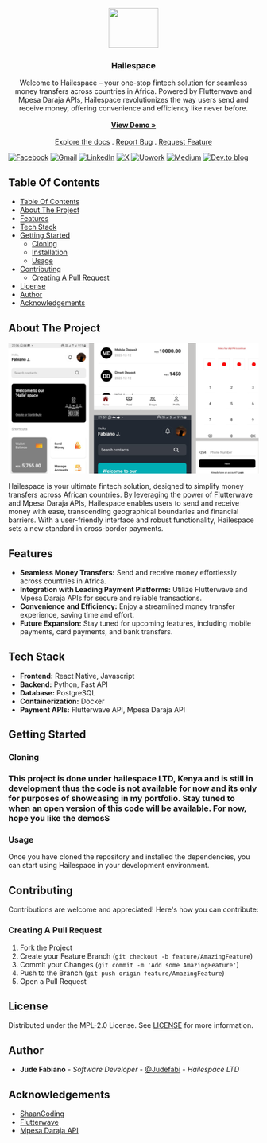 <p align="center">
  <a href="https://github.com/ShaanCoding/ReadME-Generator">
    <!-- <img src="images/logo.png" alt="Logo" width="80" height="80"> -->
    <img src="https://media.giphy.com/media/v1.Y2lkPTc5MGI3NjExZDQwc2RnMnN3ZjhrNDB3MG9heHVidmh2bDV0M2xzOW01ZXN2MzNyaCZlcD12MV9naWZzX3NlYXJjaCZjdD1n/WoWm8YzFQJg5i/giphy.gif" width="100" height="80"/>
  </a>

  <h3 align="center">Hailespace</h3>

  <p align="center">
    Welcome to Hailespace – your one-stop fintech solution for seamless money transfers across countries in Africa. Powered by Flutterwave and Mpesa Daraja APIs, Hailespace revolutionizes the way users send and receive money, offering convenience and efficiency like never before.
    <br/>
    <br/>
    <a href="https://github.com/Judefabi/hailespace_public"><strong>View Demo »</strong></a>
    <br/>
    <br/>
    <a href="https://github.com/Judefabi/hailespace_public">Explore the docs</a>
    .
    <a href="https://github.com/Judefabi/hailespace_public/issues">Report Bug</a>
    .
    <a href="https://github.com/Judefabi/hailespace_public/issues">Request Feature</a>
  </p>
</p>

[![Facebook](https://img.shields.io/badge/Facebook-%231877F2.svg?style=for-the-badge&logo=Facebook&logoColor=white)](https://web.facebook.com/jude.fabiano) [![Gmail](https://img.shields.io/badge/Gmail-D14836?style=for-the-badge&logo=gmail&logoColor=white)](https://mail.to:judefabiano99@gmail.com/) [![LinkedIn](https://img.shields.io/badge/linkedin-%230077B5.svg?style=for-the-badge&logo=linkedin&logoColor=white)](https://www.linkedin.com/in/jude-fabiano-2a7786167/) [![X](https://img.shields.io/badge/X-%23000000.svg?style=for-the-badge&logo=X&logoColor=white)](https://twitter.com/I_JFabiano) [![Upwork](https://img.shields.io/badge/UpWork-6FDA44?style=for-the-badge&logo=Upwork&logoColor=white)](https://www.upwork.com/freelancers/~01b19999d6770ed1f1) [![Medium](https://img.shields.io/badge/Medium-12100E?style=for-the-badge&logo=medium&logoColor=white)](https://medium.com/@judefabiano99) [![Dev.to blog](https://img.shields.io/badge/dev.to-0A0A0A?style=for-the-badge&logo=dev.to&logoColor=white)](https://dev.to/judefabi)

## Table Of Contents

- [Table Of Contents](#table-of-contents)
- [About The Project](#about-the-project)
- [Features](#features)
- [Tech Stack](#tech-stack)
- [Getting Started](#getting-started)
  - [Cloning](#cloning)
  - [Installation](#installation)
  - [Usage](#usage)
- [Contributing](#contributing)
  - [Creating A Pull Request](#creating-a-pull-request)
- [License](#license)
- [Author](#author)
- [Acknowledgements](#acknowledgements)

## About The Project

![Screen Shot](images/hailespace.png)

Hailespace is your ultimate fintech solution, designed to simplify money transfers across African countries. By leveraging the power of Flutterwave and Mpesa Daraja APIs, Hailespace enables users to send and receive money with ease, transcending geographical boundaries and financial barriers. With a user-friendly interface and robust functionality, Hailespace sets a new standard in cross-border payments.

## Features

- **Seamless Money Transfers:** Send and receive money effortlessly across countries in Africa.
- **Integration with Leading Payment Platforms:** Utilize Flutterwave and Mpesa Daraja APIs for secure and reliable transactions.
- **Convenience and Efficiency:** Enjoy a streamlined money transfer experience, saving time and effort.
- **Future Expansion:** Stay tuned for upcoming features, including mobile payments, card payments, and bank transfers.

## Tech Stack

- **Frontend:** React Native, Javascript
- **Backend:** Python, Fast API
- **Database:** PostgreSQL
- **Containerization:** Docker
- **Payment APIs:** Flutterwave API, Mpesa Daraja API

## Getting Started

### Cloning

### This project is done under hailespace LTD, Kenya and is still in development thus the code is not available for now and its only for purposes of showcasing in my portfolio. Stay tuned to when an open version of this code will be available. For now, hope you like the demosS

### Usage

Once you have cloned the repository and installed the dependencies, you can start using Hailespace in your development environment.

## Contributing

Contributions are welcome and appreciated! Here's how you can contribute:

### Creating A Pull Request

1. Fork the Project
2. Create your Feature Branch (`git checkout -b feature/AmazingFeature`)
3. Commit your Changes (`git commit -m 'Add some AmazingFeature'`)
4. Push to the Branch (`git push origin feature/AmazingFeature`)
5. Open a Pull Request

## License

Distributed under the MPL-2.0 License. See [LICENSE](https://github.com/Judefabi/hailespace_public/blob/main/LICENSE.md) for more information.

## Author

- **Jude Fabiano** - _Software Developer_ - [@Judefabi](https://github.com/judefabi/) - _Hailespace LTD_

## Acknowledgements

- [ShaanCoding](https://github.com/ShaanCoding/)
- [Flutterwave](https://flutterwave.com/)
- [Mpesa Daraja API](https://developer.safaricom.co.ke/)
